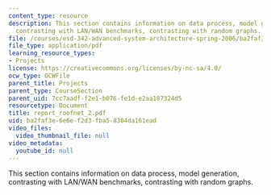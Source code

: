 ```yaml
---
content_type: resource
description: This section contains information on data process, model generation,
  contrasting with LAN/WAN benchmarks, contrasting with random graphs.
file: /courses/esd-342-advanced-system-architecture-spring-2006/ba2faf3e6e6ef2d3fba58304da161ead_report_roofnet_2.pdf
file_type: application/pdf
learning_resource_types:
- Projects
license: https://creativecommons.org/licenses/by-nc-sa/4.0/
ocw_type: OCWFile
parent_title: Projects
parent_type: CourseSection
parent_uid: 7cc7aadf-f2e1-b076-fe1d-e2aa187324d5
resourcetype: Document
title: report_roofnet_2.pdf
uid: ba2faf3e-6e6e-f2d3-fba5-8304da161ead
video_files:
  video_thumbnail_file: null
video_metadata:
  youtube_id: null
---
```

This section contains information on data process, model generation, contrasting with LAN/WAN benchmarks, contrasting with random graphs.
